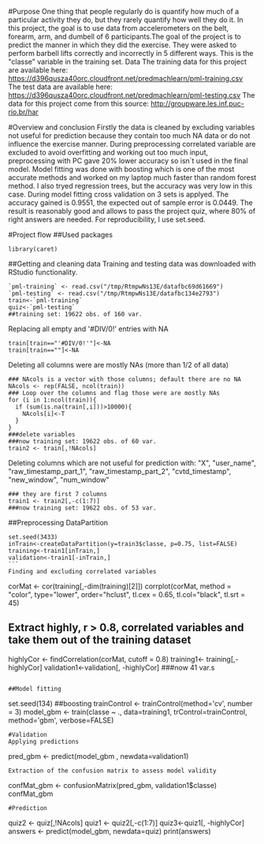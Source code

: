 #Purpose
One thing that people regularly do is quantify how much of a particular activity they do, but they rarely quantify how well they do it. In this project, the goal is to use data from accelerometers on the belt, forearm, arm, and dumbell of 6 participants.The goal of the project is to predict the manner in which they did the exercise. They were asked to perform barbell lifts correctly and incorrectly in 5 different ways. This is the "classe" variable in the training set.
Data
The training data for this project are available here:
https://d396qusza40orc.cloudfront.net/predmachlearn/pml-training.csv
The test data are available here:
https://d396qusza40orc.cloudfront.net/predmachlearn/pml-testing.csv
The data for this project come from this source: http://groupware.les.inf.puc-rio.br/har

#Overview and conclusion
Firstly the data is cleaned by excluding variables not useful for prediction because they contain too much NA data or do not influence the exercise manner. During preprocessing correlated variable are excluded to avoid overfitting and working out too much input, preprocessing with PC gave 20% lower accuracy so isn`t used in the final model. Model fitting was done with boosting which is one of the most accurate methods and worked on my laptop much faster than random forest method. I also tryed regression trees, but the accuracy was very low in this case. During model fitting cross validation on 3 sets is applyed. The accuracy gained is 0.9551, the expected out of sample error is 0.0449. The result is reasonably good and allows to pass the project quiz, where 80% of right answers are needed. For reproducibility, I use set.seed.

#Project flow
##Used packages
````
library(caret)
````
##Getting and cleaning data
Training and testing data was downloaded with RStudio functionality. 
````
`pml-training` <- read.csv("/tmp/RtmpwNs13E/datafbc69d61669")
`pml-testing` <- read.csv("/tmp/RtmpwNs13E/datafbc134e2793")
train<-`pml-training`
quiz<-`pml-testing`
##training set: 19622 obs. of 160 var.
````
Replacing all empty and '#DIV/0!' entries with NA
````
train[train=="'#DIV/0!'"]<-NA
train[train==""]<-NA
````
Deleting all columns were are mostly NAs (more than 1/2 of all data)
````
### NAcols is a vector with those columns; default there are no NA
NAcols <- rep(FALSE, ncol(train)) 
### Loop over the columns and flag those were are mostly NAs
for (i in 1:ncol(train)){
  if (sum(is.na(train[,i]))>10000){
    NAcols[i]<-T
  }
}
###delete variables 
###now training set: 19622 obs. of 60 var.
train2 <- train[,!NAcols]
````
Deleting columns which are not useful for prediction with: "X", "user_name", "raw_timestamp_part_1", "raw_timestamp_part_2", "cvtd_timestamp", "new_window", "num_window"   
````
### they are first 7 columns
train1 <- train2[,-c(1:7)]
###now training set: 19622 obs. of 53 var.
````
##Preprocessing
DataPartition
````
set.seed(3433)
inTrain<-createDataPartition(y=train3$classe, p=0.75, list=FALSE)
training<-train1[inTrain,]
validation<-train1[-inTrain,]
```
Finding and excluding correlated variables
````
corMat <- cor(training[,-dim(training)[2]]) 
corrplot(corMat, method = "color", type="lower", order="hclust", tl.cex = 0.65, tl.col="black", tl.srt = 45)
## Extract highly, r > 0.8, correlated variables and take them out of the training dataset
highlyCor <- findCorrelation(corMat, cutoff = 0.8)
training1<- training[,-highlyCor]
validation1<-validation[, -highlyCor]
###now 41 var.s
````

##Model fitting
````
set.seed(134)
##boosting
trainControl <- trainControl(method='cv', number = 3)
model_gbm <- train(classe ~ ., data=training1, trControl=trainControl, method='gbm', verbose=FALSE)
````
#Validation
Applying predictions
````
pred_gbm <- predict(model_gbm , newdata=validation1)
```
Extraction of the confusion matrix to assess model validity
````
confMat_gbm <- confusionMatrix(pred_gbm, validation1$classe)
confMat_gbm
````
#Prediction
````
quiz2 <- quiz[,!NAcols]
quiz1 <- quiz2[,-c(1:7)]
quiz3<-quiz1[, -highlyCor]
answers <- predict(model_gbm, newdata=quiz)
print(answers)
````
